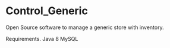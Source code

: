 # Control_Generic
Open Source software to manage a generic store with inventory.

Requirements.
Java 8
MySQL
